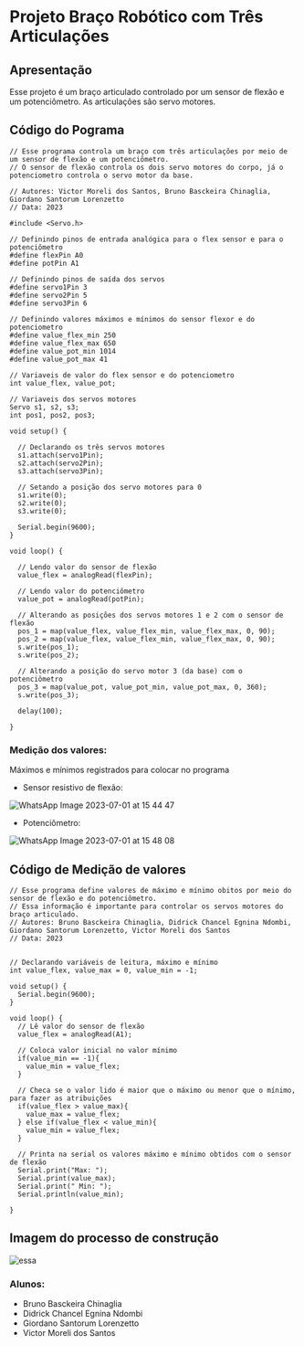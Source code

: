# Projeto Braço Robótico com Três Articulações

## Apresentação
  Esse projeto é um braço articulado controlado por um sensor de flexão e um potenciômetro. As articulações são servo motores.

## Código do Pograma
```INO
// Esse programa controla um braço com três articulações por meio de um sensor de flexão e um potenciômetro.
// O sensor de flexão controla os dois servo motores do corpo, já o potenciometro controla o servo motor da base.

// Autores: Victor Moreli dos Santos, Bruno Basckeira Chinaglia, Giordano Santorum Lorenzetto
// Data: 2023

#include <Servo.h>

// Definindo pinos de entrada analógica para o flex sensor e para o potenciômetro
#define flexPin A0
#define potPin A1

// Definindo pinos de saída dos servos
#define servo1Pin 3
#define servo2Pin 5
#define servo3Pin 6

// Definindo valores máximos e mínimos do sensor flexor e do potenciometro
#define value_flex_min 250
#define value_flex_max 650
#define value_pot_min 1014
#define value_pot_max 41

// Variaveis de valor do flex sensor e do potenciometro
int value_flex, value_pot;

// Variaveis dos servos motores
Servo s1, s2, s3;
int pos1, pos2, pos3;

void setup() {

  // Declarando os três servos motores
  s1.attach(servo1Pin);
  s2.attach(servo2Pin);
  s3.attach(servo3Pin);

  // Setando a posição dos servo motores para 0
  s1.write(0);
  s2.write(0);
  s3.write(0);

  Serial.begin(9600);
}

void loop() {

  // Lendo valor do sensor de flexão
  value_flex = analogRead(flexPin);

  // Lendo valor do potenciômetro
  value_pot = analogRead(potPin);

  // Alterando as posições dos servos motores 1 e 2 com o sensor de flexão
  pos_1 = map(value_flex, value_flex_min, value_flex_max, 0, 90);
  pos_2 = map(value_flex, value_flex_min, value_flex_max, 0, 90);
  s.write(pos_1);
  s.write(pos_2);

  // Alterando a posição do servo motor 3 (da base) com o potenciômetro
  pos_3 = map(value_pot, value_pot_min, value_pot_max, 0, 360);
  s.write(pos_3);
  
  delay(100);

}
```

### Medição dos valores:
  Máximos e mínimos registrados para colocar no programa
  
  * Sensor resistivo de flexão:
  
![WhatsApp Image 2023-07-01 at 15 44 47](https://github.com/brunobchinaglia/Projeto-Eletronica/assets/124844938/076b9289-c320-4b6a-bdae-03a9af4d935c)

  * Potenciômetro:
  
![WhatsApp Image 2023-07-01 at 15 48 08](https://github.com/brunobchinaglia/Projeto-Eletronica/assets/124844938/ce55bca2-a3ec-4cbd-acb3-b71f7f0f17d1)

## Código de Medição de valores
```INO
// Esse programa define valores de máximo e mínimo obitos por meio do sensor de flexão e do potenciômetro.
// Essa informação é importante para controlar os servos motores do braço articulado.
// Autores: Bruno Basckeira Chinaglia, Didrick Chancel Egnina Ndombi, Giordano Santorum Lorenzetto, Victor Moreli dos Santos
// Data: 2023


// Declarando variáveis de leitura, máximo e mínimo
int value_flex, value_max = 0, value_min = -1;

void setup() {
  Serial.begin(9600);
}

void loop() {
  // Lê valor do sensor de flexão
  value_flex = analogRead(A1);

  // Coloca valor inicial no valor mínimo
  if(value_min == -1){
    value_min = value_flex;
  }

  // Checa se o valor lido é maior que o máximo ou menor que o mínimo, para fazer as atribuições
  if(value_flex > value_max){
    value_max = value_flex;
  } else if(value_flex < value_min){
    value_min = value_flex;
  }

  // Printa na serial os valores máximo e mínimo obtidos com o sensor de flexão
  Serial.print("Max: ");
  Serial.print(value_max);
  Serial.print(" Min: ");
  Serial.println(value_min);

}
```
## Imagem do processo de construção
![essa](https://github.com/brunobchinaglia/Projeto-Eletronica/assets/124844938/72832283-ee4b-4a3f-aa52-edd4d09aecaf)





### Alunos:
* Bruno Basckeira Chinaglia
* Didrick Chancel Egnina Ndombi
* Giordano Santorum Lorenzetto
* Victor Moreli dos Santos
